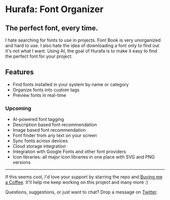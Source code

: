 # Hurafa: Font Organizer

## The perfect font, every time.
I hate searching for fonts to use in projects. Font Book is very unorganized and hard to use. I also hate the idea of downloading a font only to find out it's not what I want. Using AI, the goal of Hurafa is to make it easy to find the perfect font for your project. 

## Features

- Find fonts installed in your system by name or category
- Organize fonts into custom tags
- Preview fonts in real-time

### Upcoming
- AI-powered font tagging
- Description based font recommendation
- Image based font recommendation
- Font finder from any text on your screen
- Sync fonts across devices
- Cloud storage integration
- Integration with Google Fonts and other font providers
- Icon libraries: all major icon libraries in one place with SVG and PNG versions

---

If this seems cool, I'd love your support by starring the repo and [Buying me a Coffee](https://buymeacoffee.com/mhadi). It'll help me keep working on this project and many more :)

Questions, suggestions, or just want to chat? Drop a message on [Twitter](https://x.com/mhadifilms).
